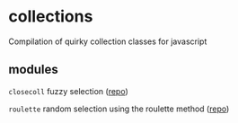 collections
===========

Compilation of quirky collection classes for javascript

modules
-------

`closecoll` fuzzy selection ([repo](http://github.com/ffomezolam/closecoll))

`roulette` random selection using the roulette method ([repo](http://github.com/ffomezolam/roulette))
